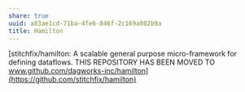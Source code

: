 ```yaml
---
share: true
uuid: a83ae1cd-71ba-4fe6-846f-2c169a802b9a
title: Hamilton
---
```

[stitchfix/hamilton: A scalable general purpose micro-framework for defining dataflows. THIS REPOSITORY HAS BEEN MOVED TO www.github.com/dagworks-inc/hamilton](https://github.com/stitchfix/hamilton)